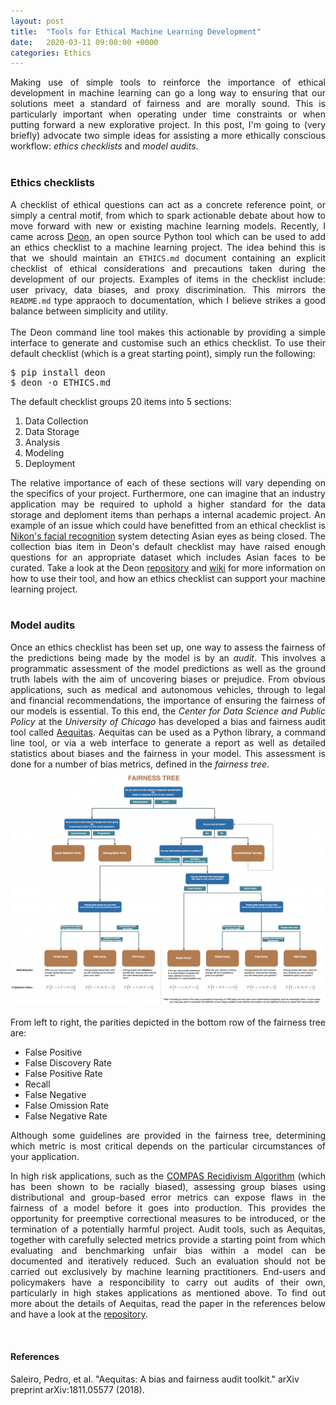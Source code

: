 ```yaml
---
layout: post
title:  "Tools for Ethical Machine Learning Development"
date:   2020-03-11 09:00:00 +0000
categories: Ethics
---
```


<div style="text-align: justify">
Making use of simple tools to reinforce the importance of ethical development in machine learning can go a long way to ensuring that our solutions meet a standard of fairness and are morally sound. This is particularly important when operating under time constraints or when putting forward a new explorative project. In this post, I'm going to (very briefly) advocate two simple ideas for assisting a more ethically conscious workflow: <em>ethics checklists</em> and <em>model audits</em>.
</div>
<br/>

### Ethics checklists
<div style="text-align: justify">
A checklist of ethical questions can act as a concrete reference point, or simply a central motif, from which to spark actionable debate about how to move forward with new or existing machine learning models. Recently, I came across <a href="https://deon.drivendata.org//">Deon</a>, an open source Python tool which can be used to add an ethics checklist to a machine learning project. The idea behind this is that we should maintain an <code>ETHICS.md</code> document containing an explicit checklist of ethical considerations and precautions taken during the development of our projects. Examples of items in the checklist include: user privacy, data biases, and proxy discrimination. This mirrors the <code>README.md</code> type appraoch to documentation, which I believe strikes a good balance between simplicity and utility. 
</div>
<br/>
<div style="text-align: justify">
The Deon command line tool makes this actionable by providing a simple interface to generate and customise such an ethics checklist. To use their default checklist (which is a great starting point), simply run the following:

<pre>$ pip install deon
$ deon -o ETHICS.md</pre>

The default checklist groups 20 items into 5 sections:
<ol>
  <li>Data Collection</li>
  <li>Data Storage</li>
  <li>Analysis</li>
  <li>Modeling</li>
  <li>Deployment</li>
</ol>  
The relative importance of each of these sections will vary depending on the specifics of your project. Furthermore, one can imagine that an industry application may be required to uphold a higher standard for the data storage and deploment items than perhaps a internal academic project. An example of an issue which could have benefitted from an ethical checklist is <a href="http://content.time.com/time/business/article/0,8599,1954643,00.html">Nikon's facial recognition</a> system detecting Asian eyes as being closed. The collection bias item in Deon's default checklist may have raised enough questions for an appropriate dataset which includes Asian faces to be curated. Take a look at the Deon <a href="https://github.com/drivendataorg/deon/">repository</a> and <a href="https://github.com/drivendataorg/deon/wiki/Overview">wiki</a> for more information on how to use their tool, and how an ethics checklist can support your machine learning project.
</div>
<br/>

### Model audits
<div style="text-align: justify">
Once an ethics checklist has been set up, one way to assess the fairness of the predictions being made by the model is by an <em>audit</em>. This involves a programmatic assessment of the model predictions as well as the ground truth labels with the aim of uncovering biases or prejudice. From obvious applications, such as medical and autonomous vehicles, through to legal and financial recommendations, the importance of ensuring the fairness of our models is essential. To this end, the <em>Center for Data Science and Public Policy</em> at the <em>University of Chicago</em> has developed a bias and fairness audit tool called <a href="http://www.datasciencepublicpolicy.org/projects/aequitas/">Aequitas</a>. Aequitas can be used as a Python library, a command line tool, or via a web interface to generate a report as well as detailed statistics about biases and the fairness in your model. This assessment is done for a number of bias metrics, defined in the <em>fairness tree</em>.
</div>

<div style="text-align:left"><img src="/post_pdfs/tools_for_ethical_machine_learning_development/Fairness-Weeds-1200x897.png" />
</div><br/>

<div style="text-align: justify">
From left to right, the parities depicted in the bottom row of the fairness tree are:
<ul>
  <li>False Positive</li>
  <li>False Discovery Rate</li>
  <li>False Positive Rate</li>
  <li>Recall</li>
  <li>False Negative</li>
  <li>False Omission Rate</li>
  <li>False Negative Rate</li>
</ul>
Although some guidelines are provided in the fairness tree, determining which metric is most critical depends on the particular circumstances of your application.

In high risk applications, such as the <a href="https://www.propublica.org/datastore/dataset/compas-recidivism-risk-score-data-and-analysis">COMPAS Recidivism Algorithm</a> (which has been shown to be racially biased), assessing group biases using distributional and group-based error metrics can expose flaws in the fairness of a model before it goes into production. This provides the opportunity for preemptive correctional measures to be introduced, or the termination of a potentially harmful project. Audit tools, such as Aequitas, together with carefully selected metrics provide a starting point from which evaluating and benchmarking unfair bias within a model can be documented and iteratively reduced. Such an evaluation should not be carried out exclusively by machine learning practitioners. End-users and policymakers have a responcibility to carry out audits of their own, particularly in high stakes applications as mentioned above. To find out more about the details of Aequitas, read the paper in the references below and have a look at the <a href="https://github.com/dssg/aequitas">repository</a>.
</div>
<br/>

#### References
Saleiro, Pedro, et al. "Aequitas: A bias and fairness audit toolkit." arXiv preprint arXiv:1811.05577 (2018).

